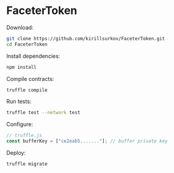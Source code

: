 # FaceterToken

Download:
```bash
git clone https://github.com/kirillsurkov/FaceterToken.git
cd FaceterToken
```

Install dependencies:
```bash
npm install
```

Compile contracts:
```bash
truffle compile
```

Run tests:
```bash
truffle test --network test
```

Configure:
```javascript
// truffle.js
const bufferKey = ["ce2eab5......."]; // buffer private key
```

Deploy:
```bash
truffle migrate
```
